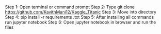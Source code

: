 Step 1: Open terminal or command prompt
Step 2: Type git clone https://github.com/KavithMani12/Kaggle_Titanic
Step 3: Move into directory
Step 4: pip install -r requirements .txt
Step 5: After installing all commands run jupyter notebook
Step 6: Open jupyter notebook in browser and run the files
